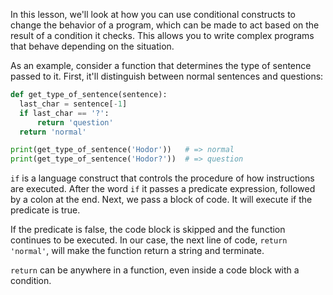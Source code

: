 
In this lesson, we'll look at how you can use conditional constructs to change the behavior of a program, which can be made to act based on the result of a condition it checks. This allows you to write complex programs that behave depending on the situation.

As an example, consider a function that determines the type of sentence passed to it. First, it'll distinguish between normal sentences and questions:

```python
def get_type_of_sentence(sentence):
  last_char = sentence[-1]
  if last_char == '?':
      return 'question'
  return 'normal'

print(get_type_of_sentence('Hodor'))   # => normal
print(get_type_of_sentence('Hodor?'))  # => question
```

`if` is a language construct that controls the procedure of how instructions are executed. After the word `if` it passes a predicate expression, followed by a colon at the end. Next, we pass a block of code. It will execute if the predicate is true.

If the predicate is false, the code block is skipped and the function continues to be executed. In our case, the next line of code, `return 'normal'`, will make the function return a string and terminate.

`return` can be anywhere in a function, even inside a code block with a condition.
